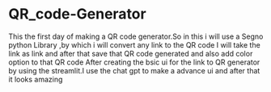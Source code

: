 # QR_code-Generator
This the first day of making a QR code generator.So in this i will use a Segno python Library ,by which i will convert any link to the QR code
I will take the link as link and after that save that QR code generated and also add color option to that QR code
After creating the bsic ui for the link to QR generator by using the streamlit.I use the chat gpt to make a advance ui and after that it looks amazing
